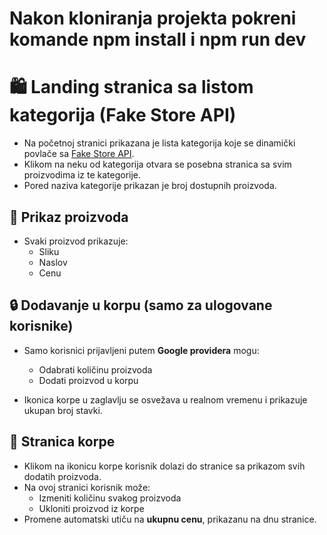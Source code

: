 # Nakon kloniranja projekta pokreni komande npm install i npm run dev

# 🛍️ Landing stranica sa listom kategorija (Fake Store API)

- Na početnoj stranici prikazana je lista kategorija koje se dinamički povlače sa [Fake Store API](https://fakestoreapi.com/).
- Klikom na neku od kategorija otvara se posebna stranica sa svim proizvodima iz te kategorije.
- Pored naziva kategorije prikazan je broj dostupnih proizvoda.

## 🛒 Prikaz proizvoda

- Svaki proizvod prikazuje:
  - Sliku
  - Naslov
  - Cenu

## 🔒 Dodavanje u korpu (samo za ulogovane korisnike)

- Samo korisnici prijavljeni putem **Google providera** mogu:
  - Odabrati količinu proizvoda
  - Dodati proizvod u korpu

- Ikonica korpe u zaglavlju se osvežava u realnom vremenu i prikazuje ukupan broj stavki.

## 🧺 Stranica korpe

- Klikom na ikonicu korpe korisnik dolazi do stranice sa prikazom svih dodatih proizvoda.
- Na ovoj stranici korisnik može:
  - Izmeniti količinu svakog proizvoda
  - Ukloniti proizvod iz korpe
- Promene automatski utiču na **ukupnu cenu**, prikazanu na dnu stranice.
